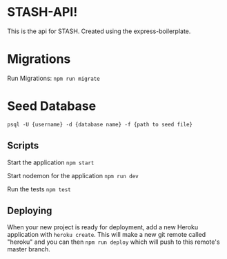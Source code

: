 # STASH-API!

This is the api for STASH.
Created using the express-boilerplate.

# Migrations
Run Migrations: `npm run migrate`

# Seed Database
`psql -U {username} -d {database name} -f {path to seed file}`


## Scripts

Start the application `npm start`

Start nodemon for the application `npm run dev`

Run the tests `npm test`

## Deploying

When your new project is ready for deployment, add a new Heroku application with `heroku create`. This will make a new git remote called "heroku" and you can then `npm run deploy` which will push to this remote's master branch.